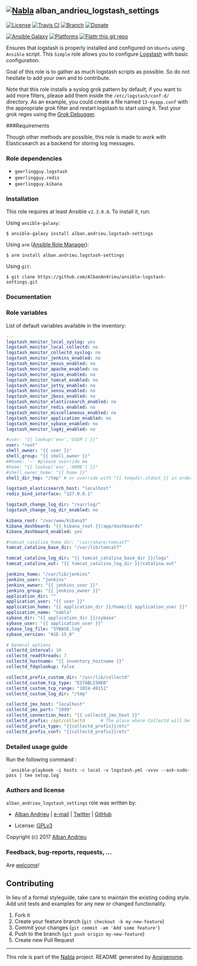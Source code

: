 ## [![Nabla](https://debops.org/images/debops-small.png)](https://github.com/AlbanAndrieu) alban_andrieu_logstash_settings

<!-- This file was generated by Ansigenome. Do not edit this file directly but
     instead have a look at the files in the ./meta/ directory. -->

[![License](http://img.shields.io/:license-apache-blue.svg?style=flat-square)](http://www.apache.org/licenses/LICENSE-2.0.html)
[![Travis CI](https://img.shields.io/travis/AlbanAndrieu/ansible-logstash-settings.svg?style=flat)](https://travis-ci.org/AlbanAndrieu/ansible-logstash-settings)
[![Branch](http://img.shields.io/github/tag/AlbanAndrieu/ansible-logstash-settings.svg?style=flat-square)](https://github.com/AlbanAndrieu/ansible-logstash-settings/tree/master)
[![Donate](https://img.shields.io/gratipay/AlbanAndrieu.svg?style=flat)](https://www.gratipay.com/~AlbanAndrieu)
<!--[![Ansible Galaxy](https://img.shields.io/badge/galaxy-alban.andrieu.logstash--settings-660198.svg?style=flat)](https://galaxy.ansible.com/detail#/role/3083)-->
[![Ansible Galaxy](https://img.shields.io/badge/galaxy-alban.andrieu.logstash--settings-660198.svg?style=flat)](https://galaxy.ansible.com/alban.andrieu/logstash-settings)
[![Platforms](http://img.shields.io/badge/platforms-ubuntu-lightgrey.svg?style=flat)](#)
[![Flattr this git repo](http://api.flattr.com/button/flattr-badge-large.png)](https://flattr.com/submit/auto?user_id=AlbanAndrieu&url=https://github.com/AlbanAndrieu/ansible-logstash-settings&title=ansible-logstash-settings&language=en_GB&tags=github&category=software)

Ensures that logstash is properly installed and configured on `Ubuntu` using `Ansible` script.
This ``Simple`` role allows you to configure [Logstash](http://www.elasticsearch.org/overview/logstash/) with basic configuration.

Goal of this role is to gather as much logstash scripts as possible.
So do not hesitate to add your own and to contribute.

Note that this role installs a syslog grok pattern by default; if you want to add more filters, please add them inside the `/etc/logstash/conf.d/` directory. As an example, you could create a file named `13-myapp.conf` with the appropriate grok filter and restart logstash to start using it. Test your grok regex using the [Grok Debugger](http://grokdebug.herokuapp.com/).

###Requirements

Though other methods are possible, this role is made to work with Elasticsearch as a backend for storing log messages.


### Role dependencies

- `geerlingguy.logstash`
- `geerlingguy.redis`
- `geerlingguy.kibana`
### Installation

This role requires at least Ansible `v2.3.0.0`. To install it, run:

Using `ansible-galaxy`:
```shell
$ ansible-galaxy install alban.andrieu.logstash-settings
```

Using `arm` ([Ansible Role Manager](https://github.com/mirskytech/ansible-role-manager/)):
```shell
$ arm install alban.andrieu.logstash-settings
```

Using `git`:
```shell
$ git clone https://github.com/AlbanAndrieu/ansible-logstash-settings.git
```

### Documentation

<!---
More information about `alban.andrieu.logstash-settings` can be found in the
[official alban.andrieu.logstash-settings documentation](https://docs.debops.org/en/latest/ansible/roles/ansible-logstash-settings/docs/).
-->


### Role variables

List of default variables available in the inventory:

```YAML
---
logstash_monitor_local_syslog: yes
logstash_monitor_local_collectd: no
logstash_monitor_collectd_syslog: no
logstash_monitor_jenkins_enabled: no
logstash_monitor_nexus_enabled: no
logstash_monitor_apache_enabled: no
logstash_monitor_nginx_enabled: no
logstash_monitor_tomcat_enabled: no
logstash_monitor_jetty_enabled: no
logstash_monitor_sensu_enabled: no
logstash_monitor_jboss_enabled: no
logstash_monitor_elasticsearch_enabled: no
logstash_monitor_redis_enabled: no
logstash_monitor_miscellaneous_enabled: no
logstash_monitor_application_enabled: no
logstash_monitor_sybase_enabled: no
logstash_monitor_log4j_enabled: no

#user: "{{ lookup('env','USER') }}"
user: "root"
shell_owner: "{{ user }}"
shell_group: "{{ shell_owner }}"
##home: '~' #please override me
#home: "{{ lookup('env','HOME') }}"
#shell_owner_home: "{{ home }}"
shell_dir_tmp: "/tmp" # or override with "{{ tempdir.stdout }} in order to have be sure to download the file"

logstash_elasticsearch_host: "localhost"
redis_bind_interface: "127.0.0.1"

logstash_change_log_dir: "/var/log/"
logstash_change_log_dir_enabled: no

kibana_root: "/var/www/kibana3"
kibana_dashboard: "{{ kibana_root }}/app/dashboards"
kibana_dashboard_enabled: yes

#tomcat_catalina_home_dir: "/usr/share/tomcat7"
tomcat_catalina_base_dir: "/var/lib/tomcat7"

tomcat_catalina_log_dir: "{{ tomcat_catalina_base_dir }}/logs"
tomcat_catalina_out: "{{ tomcat_catalina_log_dir }}/catalina.out"

jenkins_home: "/var/lib/jenkins"
jenkins_user: "jenkins"
jenkins_owner: "{{ jenkins_user }}"
jenkins_group: "{{ jenkins_owner }}"
application_dir: ""
application_user: "{{ user }}"
application_home: "{{ application_dir }}/home/{{ application_user }}"
application_name: "nabla"
sybase_dir: "{{ application_dir }}/sybase"
sybase_user: "{{ application_user }}"
sybase_log_file: "SYBASE.log"
sybase_version: "ASE-15_0"

# General options
collectd_interval: 10
collectd_readthreads: 7
collectd_hostname: "{{ inventory_hostname }}"
collectd_fdqnlookup: false

collectd_prefix_custom_dir: "/usr/lib/collectd"
collectd_custom_tcp_type: "ESTABLISHED"
collectd_custom_tcp_range: "1024-49151"
collectd_custom_log_dir: "/tmp"

collectd_jmx_host: "localhost"
collectd_jmx_port: "1099"
collectd_connection_host: "{{ collectd_jmx_host }}"
collectd_prefix: /opt/collectd      # The place where Collectd will be installed
collectd_prefix_type: "{{collectd_prefix}}/etc"
collectd_prefix_conf: "{{collectd_prefix}}/etc"
```


### Detailed usage guide

Run the following command :

     `ansible-playbook -i hosts -c local -v logstash.yml -vvvv --ask-sudo-pass | tee setup.log`


### Authors and license

`alban_andrieu_logstash_settings` role was written by:

- [Alban Andrieu](fr.linkedin.com/in/nabla/) | [e-mail](mailto:alban.andrieu@free.fr) | [Twitter](https://twitter.com/AlbanAndrieu) | [GitHub](https://github.com/AlbanAndrieu)

- License: [GPLv3](https://tldrlegal.com/license/gnu-general-public-license-v3-%28gpl-3%29)

Copyright (c) 2017 [Alban Andrieu](https://alban.andrieu.com/)

### Feedback, bug-reports, requests, ...

Are [welcome](https://github.com/AlbanAndrieu/ansible-logstash-settings/issues)!

## Contributing
In lieu of a formal styleguide, take care to maintain the existing coding style. Add unit tests and examples for any new or changed functionality.

1. Fork it
2. Create your feature branch (`git checkout -b my-new-feature`)
3. Commit your changes (`git commit -am 'Add some feature'`)
4. Push to the branch (`git push origin my-new-feature`)
5. Create new Pull Request

***

This role is part of the [Nabla](https://github.com/AlbanAndrieu) project.
README generated by [Ansigenome](https://github.com/nickjj/ansigenome/).
